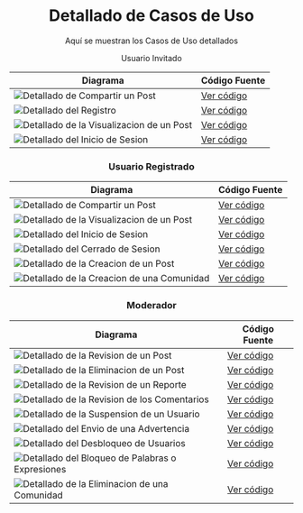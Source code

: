 <div align="center">

# Detallado de Casos de Uso

Aquí se muestran los Casos de Uso detallados

Usuario Invitado

| **Diagrama**                                                                                                                                                       | **Código Fuente** |
|--------------------------------------------------------------------------------------------------------------------------------------------------------------------|--------------------|
| ![Detallado de Compartir un Post]()               | [Ver código]()        |
| ![Detallado del Registro]()                        | [Ver código](https://github.com/miguelgomez75/24-25-IdSw1-SDR/blob/b4aaf2f43e0ff5f984cc1e1c56d2325302123281/Detallado%20de%20CdU/Detallado%20de%20CdU%20-%20Modelos/2%C2%AAIteraci%C3%B3n/CdU_Registro.puml)        |
| ![Detallado de la Visualizacion de un Post]()     | [Ver código]()        |
| ![Detallado del Inicio de Sesion]()               | [Ver código](https://github.com/miguelgomez75/24-25-IdSw1-SDR/blob/b4aaf2f43e0ff5f984cc1e1c56d2325302123281/Detallado%20de%20CdU/Detallado%20de%20CdU%20-%20Modelos/2%C2%AAIteraci%C3%B3n/CdU_Inicio_Sesi%C3%B3n.puml)        |

### Usuario Registrado


| **Diagrama**                                                                                                                                                       | **Código Fuente** |
|--------------------------------------------------------------------------------------------------------------------------------------------------------------------|--------------------|
| ![Detallado de Compartir un Post]()               | [Ver código]()        |
| ![Detallado de la Visualizacion de un Post]()     | [Ver código]()        |
| ![Detallado del Inicio de Sesion]()               | [Ver código](https://github.com/miguelgomez75/24-25-IdSw1-SDR/blob/b4aaf2f43e0ff5f984cc1e1c56d2325302123281/Detallado%20de%20CdU/Detallado%20de%20CdU%20-%20Modelos/2%C2%AAIteraci%C3%B3n/CdU_Inicio_Sesi%C3%B3n.puml)        |
| ![Detallado del Cerrado de Sesion]()              | [Ver código]()        |
| ![Detallado  de la Creacion de un Post]()            | [Ver código](https://github.com/miguelgomez75/24-25-IdSw1-SDR/blob/b4aaf2f43e0ff5f984cc1e1c56d2325302123281/Detallado%20de%20CdU/Detallado%20de%20CdU%20-%20Modelos/2%C2%AAIteraci%C3%B3n/Cdu_Crear_Post.puml) |
| ![Detallado de la Creacion de una Comunidad]()    | [Ver código](https://github.com/miguelgomez75/24-25-IdSw1-SDR/blob/b4aaf2f43e0ff5f984cc1e1c56d2325302123281/Detallado%20de%20CdU/Detallado%20de%20CdU%20-%20Modelos/2%C2%AAIteraci%C3%B3n/DcU_Crear_Comunidad.puml)        |

### Moderador


| **Diagrama**                                                                                                                                                       | **Código Fuente** |
|--------------------------------------------------------------------------------------------------------------------------------------------------------------------|--------------------|
| ![Detallado de la Revision de un Post]()          | [Ver código]()        |
| ![Detallado de la Eliminacion de un Post]()       | [Ver código]()        |
| ![Detallado de la Revision de un Reporte]()       | [Ver código]()        |
| ![Detallado de la Revision de los Comentarios]()  | [Ver código]()        |
| ![Detallado de la Suspension de un Usuario]()     | [Ver código]()        |
| ![Detallado del Envio de una Advertencia]()       | [Ver código]()        |
| ![Detallado del Desbloqueo de Usuarios]()         | [Ver código]()        |
| ![Detallado del Bloqueo de Palabras o Expresiones]() | [Ver código]()        |
| ![Detallado de la Eliminacion de una Comunidad]() | [Ver código]()        |


</div>
